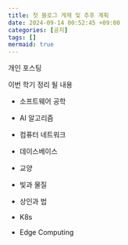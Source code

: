 ```yaml
---
title: 첫 블로그 게재 및 추후 계획
date: 2024-09-14 00:52:45 +09:00
categories: [공지]
tags: []
mermaid: true
---
```


개인 포스팅

이번 학기 정리 될 내용

 - 소프트웨어 공학
 - AI 알고리즘
 - 컴퓨터 네트워크
 - 데이스베이스
 - 교양
  - 빛과 물질
  - 상인과 법

 - K8s
 - Edge Computing